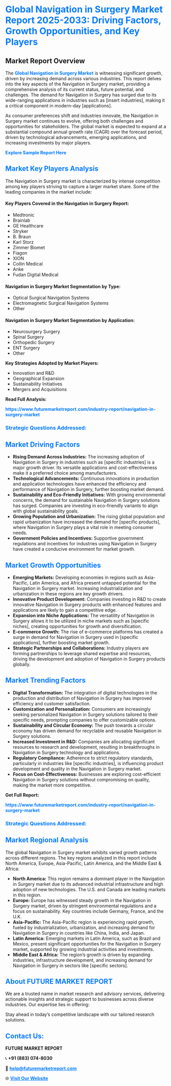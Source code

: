 <h1 style="color: #007BFF;">Global Navigation in Surgery Market Report 2025-2033: Driving Factors, Growth Opportunities, and Key Players</h1>

<section id="overview">
<h2>Market Report Overview</h2>
<p>The <a href="https://www.futuremarketreport.com/industry-report/navigation-in-surgery-market" style="color: #007BFF; text-decoration: none;"><strong>Global Navigation in Surgery Market</strong></a> is witnessing significant growth, driven by increasing demand across various industries. This report delves into the key aspects of the Navigation in Surgery market, providing a comprehensive analysis of its current status, future potential, and challenges. The demand for Navigation in Surgery has surged due to its wide-ranging applications in industries such as [insert industries], making it a critical component in modern-day [applications].</p>
<p>As consumer preferences shift and industries innovate, the Navigation in Surgery market continues to evolve, offering both challenges and opportunities for stakeholders. The global market is expected to expand at a substantial compound annual growth rate (CAGR) over the forecast period, driven by technological advancements, emerging applications, and increasing investments by major players.</p>
</section>

<section id="overview">
<p><a href="https://www.futuremarketreport.com/request-sample/reportId=61025" style="color: #007BFF; text-decoration: none;"><strong>Explore Sample Report Here</strong></a></p>
</section>

<section id="key-players">
<h2 style="color: #007BFF;">Market Key Players Analysis</h2>
<p>The Navigation in Surgery market is characterized by intense competition among key players striving to capture a larger market share. Some of the leading companies in the market include:</p>
<h4>Key Players Covered in the Navigation in Surgery Report:</h4>
<ul><li>Medtronic</li><li>Brainlab</li><li>GE Healthcare</li><li>Stryker</li><li>B. Braun</li><li>Karl Storz</li><li>Zimmer Biomet</li><li>Fiagon</li><li>XION</li><li>Collin Medical</li><li>Anke</li><li>Fudan Digital Medical</li></ul>
<h4>Navigation in Surgery Market Segmentation by Type:</h4>
<ul><li>Optical Surgical Navigation Systems</li><li>Electromagnetic Surgical Navigation Systems</li><li>Other</li></ul>

<h4>Navigation in Surgery Market Segmentation by Application:</h4>
<ul><li>Neurosurgery Surgery</li><li>Spinal Surgery</li><li>Orthopedic Surgery</li><li>ENT Surgery</li><li>Other</li></ul>
<p><strong>Key Strategies Adopted by Market Players:</strong></p>
<ul>
<li>Innovation and R&D</li>
<li>Geographical Expansion</li>
<li>Sustainability Initiatives</li>
<li>Mergers and Acquisitions</li>
</ul>
</section>

<section>
<p><strong>Read Full Analysis: </strong></p><a href="https://www.futuremarketreport.com/industry-report/navigation-in-surgery-market" style="color: #007BFF; text-decoration: none;"><strong>https://www.futuremarketreport.com/industry-report/navigation-in-surgery-market</strong></a>
<h3 style="color: #007BFF;">Strategic Questions Addressed:</h3>
</section>

<section id="driving-factors">
<h2 style="color: #007BFF;">Market Driving Factors</h2>
<ul>
<li><strong>Rising Demand Across Industries:</strong> The increasing adoption of Navigation in Surgery in industries such as [specific industries] is a major growth driver. Its versatile applications and cost-effectiveness make it a preferred choice among manufacturers.</li>
<li><strong>Technological Advancements:</strong> Continuous innovations in production and application technologies have enhanced the efficiency and performance of Navigation in Surgery, further boosting market demand.</li>
<li><strong>Sustainability and Eco-Friendly Initiatives:</strong> With growing environmental concerns, the demand for sustainable Navigation in Surgery solutions has surged. Companies are investing in eco-friendly variants to align with global sustainability goals.</li>
<li><strong>Growing Population and Urbanization:</strong> The rising global population and rapid urbanization have increased the demand for [specific products], where Navigation in Surgery plays a vital role in meeting consumer needs.</li>
<li><strong>Government Policies and Incentives:</strong> Supportive government regulations and incentives for industries using Navigation in Surgery have created a conducive environment for market growth.</li>
</ul>
</section>

<section id="growth-opportunities">
<h2 style="color: #007BFF;">Market Growth Opportunities</h2>
<ul>
<li><strong>Emerging Markets:</strong> Developing economies in regions such as Asia-Pacific, Latin America, and Africa present untapped potential for the Navigation in Surgery market. Increasing industrialization and urbanization in these regions are key growth drivers.</li>
<li><strong>Innovative Product Development:</strong> Companies investing in R&D to create innovative Navigation in Surgery products with enhanced features and applications are likely to gain a competitive edge.</li>
<li><strong>Expansion into Niche Applications:</strong> The versatility of Navigation in Surgery allows it to be utilized in niche markets such as [specific niches], creating opportunities for growth and diversification.</li>
<li><strong>E-commerce Growth:</strong> The rise of e-commerce platforms has created a surge in demand for Navigation in Surgery used in [specific applications], further boosting market growth.</li>
<li><strong>Strategic Partnerships and Collaborations:</strong> Industry players are forming partnerships to leverage shared expertise and resources, driving the development and adoption of Navigation in Surgery products globally.</li>
</ul>
</section>

<section id="trending-factors">
<h2 style="color: #007BFF;">Market Trending Factors</h2>
<ul>
<li><strong>Digital Transformation:</strong> The integration of digital technologies in the production and distribution of Navigation in Surgery has improved efficiency and customer satisfaction.</li>
<li><strong>Customization and Personalization:</strong> Consumers are increasingly seeking personalized Navigation in Surgery solutions tailored to their specific needs, prompting companies to offer customizable options.</li>
<li><strong>Sustainability and Circular Economy:</strong> The push towards a circular economy has driven demand for recyclable and reusable Navigation in Surgery solutions.</li>
<li><strong>Increased Investment in R&D:</strong> Companies are allocating significant resources to research and development, resulting in breakthroughs in Navigation in Surgery technology and applications.</li>
<li><strong>Regulatory Compliance:</strong> Adherence to strict regulatory standards, particularly in industries like [specific industries], is influencing product development and quality in the Navigation in Surgery market.</li>
<li><strong>Focus on Cost-Effectiveness:</strong> Businesses are exploring cost-efficient Navigation in Surgery solutions without compromising on quality, making the market more competitive.</li>
</ul>
</section>

<section>
<p><strong>Get Full Report: </strong></p><a href="https://www.futuremarketreport.com/industry-report/navigation-in-surgery-market" style="color: #007BFF; text-decoration: none;"><strong>https://www.futuremarketreport.com/industry-report/navigation-in-surgery-market</strong></a>
<h3 style="color: #007BFF;">Strategic Questions Addressed:</h3>
</section>


<section id="regional-analysis">
<h2 style="color: #007BFF;">Market Regional Analysis</h2>
<p>The global Navigation in Surgery market exhibits varied growth patterns across different regions. The key regions analyzed in this report include North America, Europe, Asia-Pacific, Latin America, and the Middle East & Africa:</p>
<ul>
<li><strong>North America:</strong> This region remains a dominant player in the Navigation in Surgery market due to its advanced industrial infrastructure and high adoption of new technologies. The U.S. and Canada are leading markets in this region.</li>
<li><strong>Europe:</strong> Europe has witnessed steady growth in the Navigation in Surgery market, driven by stringent environmental regulations and a focus on sustainability. Key countries include Germany, France, and the U.K.</li>
<li><strong>Asia-Pacific:</strong> The Asia-Pacific region is experiencing rapid growth, fueled by industrialization, urbanization, and increasing demand for Navigation in Surgery in countries like China, India, and Japan.</li>
<li><strong>Latin America:</strong> Emerging markets in Latin America, such as Brazil and Mexico, present significant opportunities for the Navigation in Surgery market, supported by growing industrial activities and investments.</li>
<li><strong>Middle East & Africa:</strong> The region’s growth is driven by expanding industries, infrastructure development, and increasing demand for Navigation in Surgery in sectors like [specific sectors].</li>
</ul>
</section>

<footer>
<h2 style="color: #007BFF;">About FUTURE MARKET REPORT</h2>
<p>We are a trusted name in market research and advisory services, delivering actionable insights and strategic support to businesses across diverse industries. Our expertise lies in offering:</p>

<p>Stay ahead in today’s competitive landscape with our tailored research solutions.</p>

<h2 style="color: #007BFF;">Contact Us:</h2>
<p><strong>FUTURE MARKET REPORT</strong></p>
<p>📞 <strong>+91 (883) 074-8030</strong></p>
<p>📧 <strong><a href="mailto:help@futuremarketreport.com" style="color: #007BFF;">help@futuremarketreport.com</a></strong></p>
<p>🌐 <strong><a href="https://www.futuremarketreport.com/" style="color: #007BFF;">Visit Our Website</a></strong></p>
</footer>